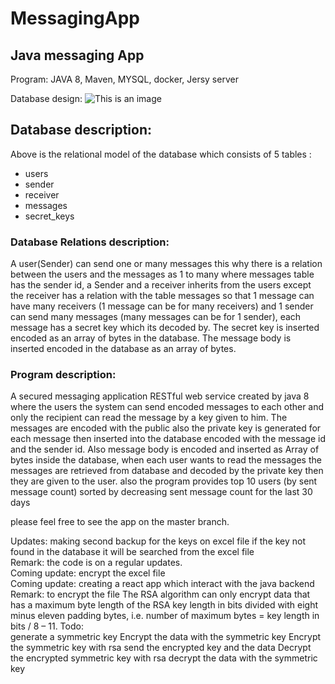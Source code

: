 # MessagingApp
## Java messaging App

Program:
JAVA 8,
Maven,
MYSQL,
docker,
Jersy server

Database design:
![This is an image](/../master/assets/images/database.png)

## Database description: 

Above is the relational model of the database which consists of 5 tables :
- users
- sender
- receiver
- messages
- secret_keys
### Database Relations description:
A user(Sender) can send one or many messages this why there is a relation between the users and the messages as 1 to many where messages table has the sender id, a Sender and a receiver inherits from the users except the receiver has a relation with the table messages so that 1 message can have many receivers (1 message can be for many receivers) and 1 sender can send many messages (many messages can be for 1 sender), each message has a secret key which its decoded by. The secret key is inserted encoded as an array of bytes in the database.
The message body is inserted encoded in the database as an array of bytes.

### Program description:

A secured messaging application RESTful web service created by java 8  where the users the system can send encoded messages to each other and only the recipient can read the message by a key given to him. The messages are encoded with the public also the private key is generated for each message then inserted into the database encoded with the message id and the sender id. Also message body is encoded and inserted as Array of bytes inside the database, when each user wants to read the messages the messages are retrieved from database and decoded by the private key then they are given to the user.
also the program provides top 10 users (by sent message count) sorted by decreasing sent message count for the last 30 days

please feel free to see the app on the master branch.

Updates:
making second backup for the keys on excel file if the key not found in the database it will be searched from the excel file <br />
Remark: the code is on a regular updates.<br />
Coming update: encrypt the excel file<br />
Coming update: creating a react app which interact with the java backend<br />
Remark: to encrypt the file The RSA algorithm can only encrypt data that has a maximum byte length
of the RSA key length in bits divided with eight minus eleven padding
bytes, i.e. number of maximum bytes = key length in bits / 8 – 11.
Todo:  
generate a symmetric key
Encrypt the data with the symmetric key 
Encrypt the symmetric key with rsa 
send the encrypted key and the data 
Decrypt the encrypted symmetric key with rsa 
decrypt the data with the symmetric key 
